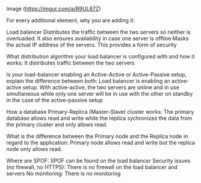 Image (https://imgur.com/a/R9UL67Z)

For every additional element, why you are adding it:

Load balancer
	Distributes the traffic between the two servers so neither is overloaded. It also ensures availability in case one server is offline
	Masks the actual IP address of the servers. This provides a form of security

What distribution algorithm your load balancer is configured with and how it works: It distributes traffic between the two servers

Is your load-balancer enabling an Active-Active or Active-Passive setup, explain the difference between both: Load balancer is enabling an active-active setup. With active-active, the two servers are online and in use simultaneous while only one server will be in use with the other on standby in the case of the active-passive setup

How a database Primary-Replica (Master-Slave) cluster works: The primary database allows read and write while the replica sychronizes the data from the primary cluster and only allows read.

What is the difference between the Primary node and the Replica node in regard to the application: Primary node allows read and write but the replica node only allows read.

Where are SPOF: SPOF can be found on the load balancer
Security issues (no firewall, no HTTPS): There is no firewall on the load balancer and servers
No monitoring: There is no monitoring
